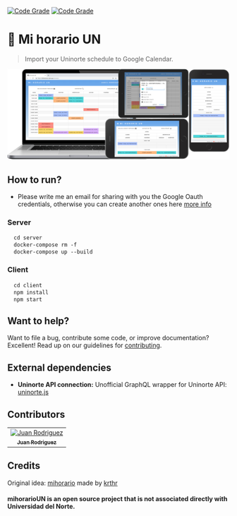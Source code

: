 [![Code Grade](https://www.code-inspector.com/project/15308/score/svg)](https://frontend.code-inspector.com/public/project/15308/mihorario/dashboard)
[![Code Grade](https://www.code-inspector.com/project/15308/status/svg)](https://frontend.code-inspector.com/public/project/15308/mihorario/dashboard)
# 📆 Mi horario UN
> Import your Uninorte schedule to Google Calendar.
<div align="center">
    <a href="https://mihorarioun.web.app">
        <img src="/client/src/assets/screens.svg" alt="Mi horario UN" width="800px" />
    </a>
</div>

## How to run?
* Please write me an email for sharing with you the Google Oauth credentials, otherwise you can create another ones here [more info](https://support.google.com/cloud/answer/6158849)

### Server

```shell
  cd server
  docker-compose rm -f
  docker-compose up --build
```

### Client

```shell
  cd client
  npm install
  npm start
```

## Want to help?
Want to file a bug, contribute some code, or improve documentation? Excellent! Read up on our guidelines for [contributing][contributing].

## External dependencies
* **Uninorte API connection:** Unofficial GraphQL wrapper for Uninorte API: [uninorte.js](https://github.com/Cronun/uninorte.js)

## Contributors
<table>
  <tr>
    <td align="center"><a href="https://github.com/sjdonado"><img src="https://avatars0.githubusercontent.com/u/27580836?s=460&v=4" width="100px;" alt="Juan Rodriguez"/><br /><sub><b>Juan Rodriguez</b></sub></a></td>
  </tr>
<table>

## Credits
Original idea: [mihorario](https://uncal.herokuapp.com) made by [krthr](https://github.com/krthr)

#### mihorarioUN is an open source project that is not associated directly with Universidad del Norte.

[contributing]: https://github.com/sjdonado/quevent/blob/master/CONTRIBUTING.md
